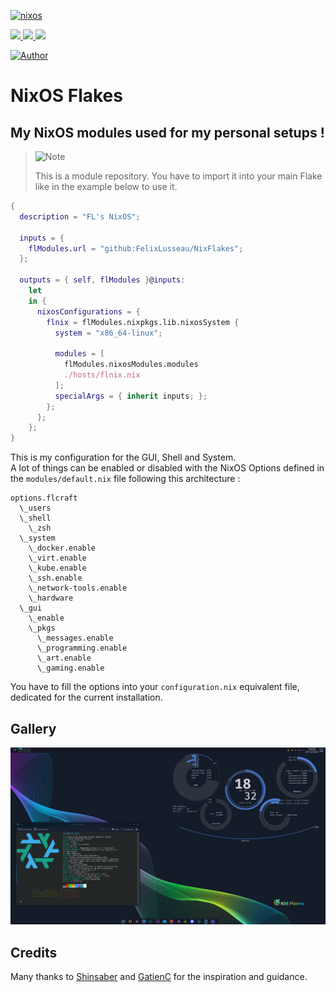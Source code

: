 <a href="https://nixos.org" target="_blank" rel="noreferrer"> <img src="https://upload.wikimedia.org/wikipedia/commons/c/c4/NixOS_logo.svg" alt="nixos" height="40"/>
</a>
<p>
  <a href="https://github.com/FelixLusseau/NixFlakes/">
    <img src="https://img.shields.io/github/repo-size/FelixLusseau/NixFlakes?color=B16286&labelColor=282828&style=for-the-badge&logo=github&logoColor=B16286">
  </a>
  <a href="https://nixos.org">
    <img src="https://img.shields.io/badge/NixOS-unstable-blue.svg?style=for-the-badge&labelColor=282828&logo=NixOS&logoColor=458588&color=458588">
  </a>
  <a href="https://github.com/FelixLusseau/NixFlakes/blob/main/LICENSE">
    <img src="https://img.shields.io/static/v1.svg?style=for-the-badge&label=License&message=MIT&colorA=282828&colorB=98971A&logo=unlicense&logoColor=98971A&"/>
  </a>
</p>

[![Author](https://img.shields.io/badge/author-@FelixLusseau-blue)](https://github.com/FelixLusseau)

# NixOS Flakes

## My NixOS modules used for my personal setups !

> <picture>
>   <source media="(prefers-color-scheme: light)" srcset="https://raw.githubusercontent.com/Mqxx/GitHub-Markdown/main/blockquotes/badge/light-theme/note.svg">
>   <img alt="Note" src="https://raw.githubusercontent.com/Mqxx/GitHub-Markdown/main/blockquotes/badge/dark-theme/note.svg">
> </picture><br>
>
> This is a module repository. You have to import it into your main Flake like in the example below to use it.

```nix
{
  description = "FL's NixOS";

  inputs = {
    flModules.url = "github:FelixLusseau/NixFlakes"; 
  };

  outputs = { self, flModules }@inputs:
    let
    in {
      nixosConfigurations = {
        flnix = flModules.nixpkgs.lib.nixosSystem {
          system = "x86_64-linux";

          modules = [
            flModules.nixosModules.modules
            ./hosts/flnix.nix
          ];
          specialArgs = { inherit inputs; };
        };
      };
    };
}
```

This is my configuration for the GUI, Shell and System.  
A lot of things can be enabled or disabled with the NixOS Options defined in the `modules/default.nix` file following this architecture :
```
options.flcraft
  \_users 
  \_shell
    \_zsh
  \_system
    \_docker.enable
    \_virt.enable
    \_kube.enable
    \_ssh.enable
    \_network-tools.enable
    \_hardware
  \_gui
    \_enable
    \_pkgs
      \_messages.enable
      \_programming.enable
      \_art.enable
      \_gaming.enable
```
You have to fill the options into your `configuration.nix` equivalent file, dedicated for the current installation.

## Gallery

![image](screenshot.png)

## Credits

Many thanks to [Shinsaber](https://github.com/Shinsaber/nixos-modules) and [GatienC](https://github.com/gatienc/NixFlakes) for the inspiration and guidance.
